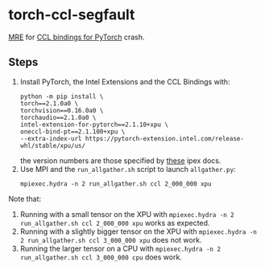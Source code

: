 # torch-ccl-segfault

[MRE](https://stackoverflow.com/help/minimal-reproducible-example) for [CCL bindings for PyTorch](https://github.com/intel/torch-ccl/tree/master) crash.

## Steps

1. Install PyTorch, the Intel Extensions and the CCL Bindings with:
   ```shell
   python -m pip install \
   torch==2.1.0a0 \
   torchvision==0.16.0a0 \
   torchaudio==2.1.0a0 \
   intel-extension-for-pytorch==2.1.10+xpu \
   oneccl-bind-pt==2.1.100+xpu \
   --extra-index-url https://pytorch-extension.intel.com/release-whl/stable/xpu/us/
   ```
   the version numbers are those specified by [these](https://intel.github.io/intel-extension-for-pytorch/index.html#installation?platform=gpu&version=v2.1.10%2Bxpu) ipex docs.
1. Use MPI and the `run_allgather.sh` script to launch `allgather.py`:
   ```shell
   mpiexec.hydra -n 2 run_allgather.sh ccl 2_000_000 xpu
   ```
   
Note that:

1. Running with a small tensor on the XPU with `mpiexec.hydra -n 2 run_allgather.sh ccl 2_000_000 xpu` works as expected.
1. Running with a slightly bigger tensor on the XPU with `mpiexec.hydra -n 2 run_allgather.sh ccl 3_000_000 xpu` does not work.
1. Running the larger tensor on a CPU with `mpiexec.hydra -n 2 run_allgather.sh ccl 3_000_000 cpu` does work.

